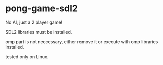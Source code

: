 # pong-game-sdl2
No AI, just a 2 player game!

SDL2 libraries must be installed.

omp part is not neccessary, either remove it or execute with omp libraries installed.

tested only on Linux.
